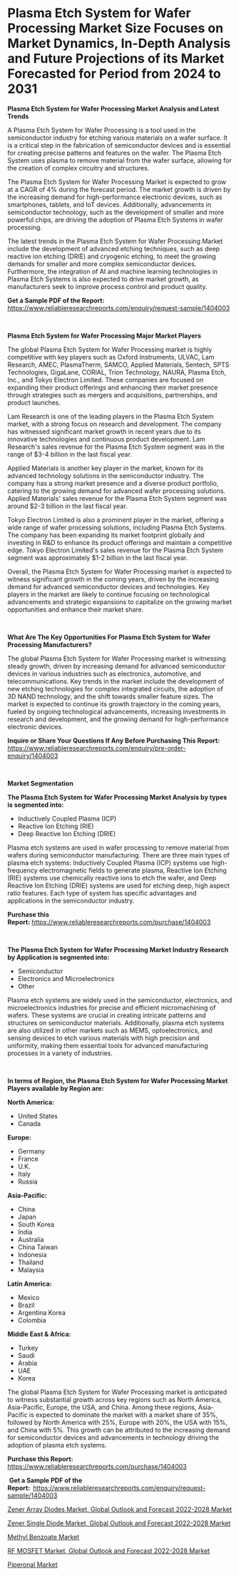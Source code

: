 <p><h1>Plasma Etch System for Wafer Processing Market Size Focuses on Market Dynamics, In-Depth Analysis and Future Projections of its Market Forecasted for Period from 2024 to 2031</h1></p><p><strong>Plasma Etch System for Wafer Processing Market Analysis and Latest Trends</strong></p>
<p><p>A Plasma Etch System for Wafer Processing is a tool used in the semiconductor industry for etching various materials on a wafer surface. It is a critical step in the fabrication of semiconductor devices and is essential for creating precise patterns and features on the wafer. The Plasma Etch System uses plasma to remove material from the wafer surface, allowing for the creation of complex circuitry and structures.</p><p>The Plasma Etch System for Wafer Processing Market is expected to grow at a CAGR of 4% during the forecast period. The market growth is driven by the increasing demand for high-performance electronic devices, such as smartphones, tablets, and IoT devices. Additionally, advancements in semiconductor technology, such as the development of smaller and more powerful chips, are driving the adoption of Plasma Etch Systems in wafer processing.</p><p>The latest trends in the Plasma Etch System for Wafer Processing Market include the development of advanced etching techniques, such as deep reactive ion etching (DRIE) and cryogenic etching, to meet the growing demands for smaller and more complex semiconductor devices. Furthermore, the integration of AI and machine learning technologies in Plasma Etch Systems is also expected to drive market growth, as manufacturers seek to improve process control and product quality.</p></p>
<p><strong>Get a Sample PDF of the Report:&nbsp;</strong> <a href="https://www.reliableresearchreports.com/enquiry/request-sample/1404003">https://www.reliableresearchreports.com/enquiry/request-sample/1404003</a></p>
<p>&nbsp;</p>
<p><strong>Plasma Etch System for Wafer Processing Major Market Players</strong></p>
<p><p>The global Plasma Etch System for Wafer Processing market is highly competitive with key players such as Oxford Instruments, ULVAC, Lam Research, AMEC, PlasmaTherm, SAMCO, Applied Materials, Sentech, SPTS Technologies, GigaLane, CORIAL, Trion Technology, NAURA, Plasma Etch, Inc., and Tokyo Electron Limited. These companies are focused on expanding their product offerings and enhancing their market presence through strategies such as mergers and acquisitions, partnerships, and product launches.</p><p>Lam Research is one of the leading players in the Plasma Etch System market, with a strong focus on research and development. The company has witnessed significant market growth in recent years due to its innovative technologies and continuous product development. Lam Research's sales revenue for the Plasma Etch System segment was in the range of $3-4 billion in the last fiscal year.</p><p>Applied Materials is another key player in the market, known for its advanced technology solutions in the semiconductor industry. The company has a strong market presence and a diverse product portfolio, catering to the growing demand for advanced wafer processing solutions. Applied Materials' sales revenue for the Plasma Etch System segment was around $2-3 billion in the last fiscal year.</p><p>Tokyo Electron Limited is also a prominent player in the market, offering a wide range of wafer processing solutions, including Plasma Etch Systems. The company has been expanding its market footprint globally and investing in R&D to enhance its product offerings and maintain a competitive edge. Tokyo Electron Limited's sales revenue for the Plasma Etch System segment was approximately $1-2 billion in the last fiscal year.</p><p>Overall, the Plasma Etch System for Wafer Processing market is expected to witness significant growth in the coming years, driven by the increasing demand for advanced semiconductor devices and technologies. Key players in the market are likely to continue focusing on technological advancements and strategic expansions to capitalize on the growing market opportunities and enhance their market share.</p></p>
<p>&nbsp;</p>
<p><strong>What Are The Key Opportunities For Plasma Etch System for Wafer Processing Manufacturers?</strong></p>
<p><p>The global Plasma Etch System for Wafer Processing market is witnessing steady growth, driven by increasing demand for advanced semiconductor devices in various industries such as electronics, automotive, and telecommunications. Key trends in the market include the development of new etching technologies for complex integrated circuits, the adoption of 3D NAND technology, and the shift towards smaller feature sizes. The market is expected to continue its growth trajectory in the coming years, fueled by ongoing technological advancements, increasing investments in research and development, and the growing demand for high-performance electronic devices.</p></p>
<p><strong>Inquire or Share Your Questions If Any Before Purchasing This Report:</strong> <a href="https://www.reliableresearchreports.com/enquiry/pre-order-enquiry/1404003">https://www.reliableresearchreports.com/enquiry/pre-order-enquiry/1404003</a></p>
<p>&nbsp;</p>
<p><strong>Market Segmentation</strong></p>
<p><strong>The Plasma Etch System for Wafer Processing Market Analysis by types is segmented into:</strong></p>
<p><ul><li>Inductively Coupled Plasma (ICP)</li><li>Reactive Ion Etching (RIE)</li><li>Deep Reactive Ion Etching (DRIE)</li></ul></p>
<p><p>Plasma etch systems are used in wafer processing to remove material from wafers during semiconductor manufacturing. There are three main types of plasma etch systems: Inductively Coupled Plasma (ICP) systems use high-frequency electromagnetic fields to generate plasma, Reactive Ion Etching (RIE) systems use chemically reactive ions to etch the wafer, and Deep Reactive Ion Etching (DRIE) systems are used for etching deep, high aspect ratio features. Each type of system has specific advantages and applications in the semiconductor industry.</p></p>
<p><strong>Purchase this Report:&nbsp;</strong><a href="https://www.reliableresearchreports.com/purchase/1404003">https://www.reliableresearchreports.com/purchase/1404003</a></p>
<p>&nbsp;</p>
<p><strong>The Plasma Etch System for Wafer Processing Market Industry Research by Application is segmented into:</strong></p>
<p><ul><li>Semiconductor</li><li>Electronics and Microelectronics</li><li>Other</li></ul></p>
<p><p>Plasma etch systems are widely used in the semiconductor, electronics, and microelectronics industries for precise and efficient micromachining of wafers. These systems are crucial in creating intricate patterns and structures on semiconductor materials. Additionally, plasma etch systems are also utilized in other markets such as MEMS, optoelectronics, and sensing devices to etch various materials with high precision and uniformity, making them essential tools for advanced manufacturing processes in a variety of industries.</p></p>
<p>&nbsp;</p>
<p><strong>In terms of Region, the Plasma Etch System for Wafer Processing Market Players available by Region are:</strong></p>
<p>
    <p> <strong> North America: </strong>
        <ul>
            <li>United States</li>
            <li>Canada</li>
        </ul>
        </p> 
    <p> <strong> Europe: </strong>
        <ul>
            <li>Germany</li>
            <li>France</li>
            <li>U.K.</li>
            <li>Italy</li>
            <li>Russia</li>
        </ul>
        </p> 
    <p> <strong> Asia-Pacific: </strong>
        <ul>
            <li>China</li>
            <li>Japan</li>
            <li>South Korea</li>
            <li>India</li>
            <li>Australia</li>
            <li>China Taiwan</li>
            <li>Indonesia</li>
            <li>Thailand</li>
            <li>Malaysia</li>
        </ul>
        </p> 
    <p> <strong> Latin America: </strong>
        <ul>
            <li>Mexico</li>
            <li>Brazil</li>
            <li>Argentina Korea</li>
            <li>Colombia</li>
        </ul>
        </p> 
    <p> <strong> Middle East & Africa: </strong>
        <ul>
            <li>Turkey</li>
            <li>Saudi</li>
            <li>Arabia</li>
            <li>UAE</li>
            <li>Korea</li>
        </ul>
    </p>
    </p>
<p><p>The global Plasma Etch System for Wafer Processing market is anticipated to witness substantial growth across key regions such as North America, Asia-Pacific, Europe, the USA, and China. Among these regions, Asia-Pacific is expected to dominate the market with a market share of 35%, followed by North America with 25%, Europe with 20%, the USA with 15%, and China with 5%. This growth can be attributed to the increasing demand for semiconductor devices and advancements in technology driving the adoption of plasma etch systems.</p></p>
<p><strong>Purchase this Report: </strong><a href="https://www.reliableresearchreports.com/purchase/1404003">https://www.reliableresearchreports.com/purchase/1404003</a></p>
<p>&nbsp;<strong>Get a Sample PDF of the Report:&nbsp;&nbsp;</strong><a href="https://www.reliableresearchreports.com/enquiry/request-sample/1404003">https://www.reliableresearchreports.com/enquiry/request-sample/1404003</a></p>
<p><strong></strong></p>
<p><p><a href="https://noble-drawer-34c.notion.site/Zener-Array-Diodes-Market-Global-Outlook-and-Forecast-2022-2028-Market-Size-Share-Trends-Analysi-46bba2345e32425aa7df985f35895dd8">Zener Array Diodes Market, Global Outlook and Forecast 2022-2028 Market</a></p><p><a href="https://meowing-canidae-761.notion.site/Zener-Single-Diode-Market-Global-Outlook-and-Forecast-2022-2028-Market-A-Comprehensive-Report-of-i-7ebffcf2a8454bfe8a41137db27d348d">Zener Single Diode Market, Global Outlook and Forecast 2022-2028 Market</a></p><p><a href="https://view.publitas.com/reportprime-1/methyl-benzoate-market-size-furnishes-valuable-information-encompassing-market-share-market-trends-and-projections-spanning-from-2024-to-2031/">Methyl Benzoate Market</a></p><p><a href="https://frill-swim-3cd.notion.site/RF-MOSFET-Market-Global-Outlook-and-Forecast-2022-2028-Market-Research-Report-Reveals-The-Latest-Tr-a8bd86cb556d4c9da9dfc3406364d657">RF MOSFET Market, Global Outlook and Forecast 2022-2028 Market</a></p><p><a href="https://view.publitas.com/reportprime-1/piperonal-market-a-comprehensive-report-of-its-market-share-growth-trends-2024-2031/">Piperonal Market</a></p></p>